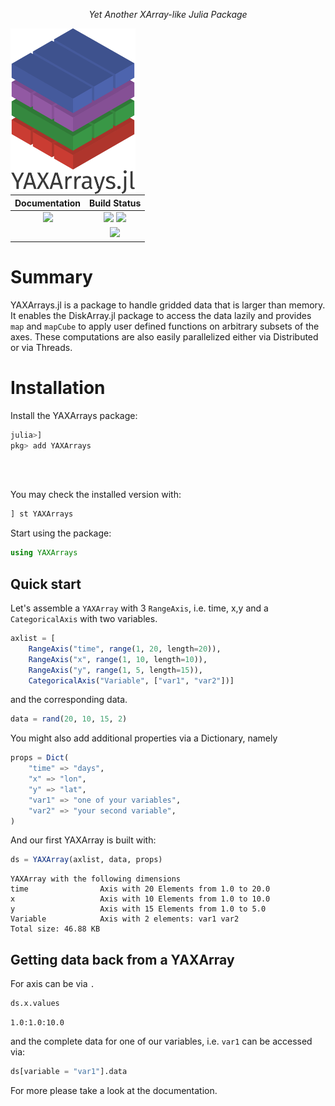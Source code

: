<div align="center">

*Yet Another XArray-like Julia Package*

</div>

<img align="left" width=200 src="docs/src/assets/logo.png">

<div align="center">

| **Documentation**                                                               | **Build Status**                                                                                |
|:-------------------------------------------------------------------------------:|:-----------------------------------------------------------------------------------------------:|
| [![][docs-dev-img]][docs-dev-url] | [![][ci-img]][ci-url] [![][codecov-img]][codecov-url] |
|  |  [![][coveralls-img]][coveralls-url] |

</div>

[docs-dev-img]: https://img.shields.io/badge/docs-dev-blue.svg
[docs-dev-url]: https://JuliaDataCubes.github.io/YAXArrays.jl/dev/

[codecov-img]: https://codecov.io/gh/JuliaDataCubes/YAXArrays.jl/branch/master/graph/badge.svg
[codecov-url]: https://codecov.io/gh/JuliaDataCubes/YAXArrays.jl

[ci-img]: https://github.com/JuliaDataCubes/YAXArrays.jl/workflows/CI/badge.svg
[ci-url]: https://github.com/JuliaDataCubes/YAXArrays.jl/actions?query=workflow%3ACI

[coveralls-img]: https://coveralls.io/repos/github/JuliaDataCubes/YAXArrays.jl/badge.svg?branch=master
[coveralls-url]: https://coveralls.io/github/JuliaDataCubes/YAXArrays.jl?branch=master


# Summary

YAXArrays.jl is a package to handle gridded data that is larger than memory. It enables the DiskArray.jl package to access the data lazily and provides `map` and `mapCube` to apply user defined functions on arbitrary subsets of the axes. These computations are also easily parallelized either via Distributed or via Threads. 

# Installation


Install the YAXArrays package:
```julia
julia>]
pkg> add YAXArrays
```
<br> </br>

You may check the installed version with:
```julia
] st YAXArrays
```

Start using the package:
```julia
using YAXArrays
```

## Quick start

Let's assemble a `YAXArray` with 3 `RangeAxis`, i.e. time, x,y and a `CategoricalAxis` with two variables.

```julia
axlist = [
    RangeAxis("time", range(1, 20, length=20)),
    RangeAxis("x", range(1, 10, length=10)),
    RangeAxis("y", range(1, 5, length=15)),
    CategoricalAxis("Variable", ["var1", "var2"])]
```
and the corresponding data.
```julia
data = rand(20, 10, 15, 2)
```

You might also add additional properties via a Dictionary, namely

```julia
props = Dict(
    "time" => "days",
    "x" => "lon",
    "y" => "lat",
    "var1" => "one of your variables",
    "var2" => "your second variable",
)
```

And our first YAXArray is built with:

```julia
ds = YAXArray(axlist, data, props)
```
```
YAXArray with the following dimensions
time                Axis with 20 Elements from 1.0 to 20.0
x                   Axis with 10 Elements from 1.0 to 10.0
y                   Axis with 15 Elements from 1.0 to 5.0
Variable            Axis with 2 elements: var1 var2 
Total size: 46.88 KB
```

## Getting data back from a YAXArray

For axis can be via `.` 

```julia
ds.x.values
```
```
1.0:1.0:10.0
```

and the complete data for one of our variables, i.e. `var1` can be accessed via:

```julia
ds[variable = "var1"].data
```

For more please take a look at the documentation. 
